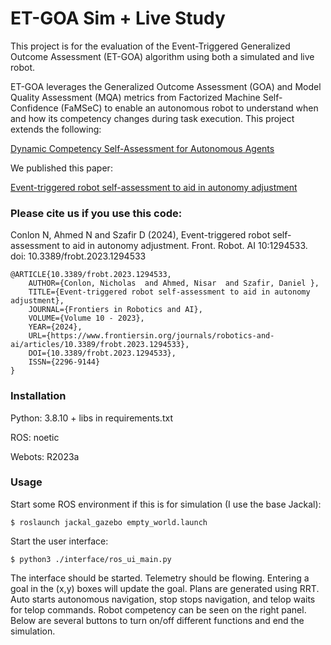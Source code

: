 # ET-GOA Sim + Live Study

This project is for the evaluation of the Event-Triggered Generalized Outcome Assessment (ET-GOA) algorithm using both
a simulated and live robot.

ET-GOA leverages the Generalized Outcome Assessment (GOA) and Model Quality Assessment (MQA) metrics from Factorized
Machine Self-Confidence (FaMSeC) to enable an autonomous robot to understand when and how its competency changes during
task execution. This project extends the following:

[Dynamic Competency Self-Assessment for Autonomous Agents](https://arxiv.org/abs/2303.01646)

We published this paper: 

[Event-triggered robot self-assessment to aid in autonomy adjustment](https://www.frontiersin.org/articles/10.3389/frobt.2023.1294533/full)


### Please cite us if you use this code:

Conlon N, Ahmed N and Szafir D (2024), Event-triggered robot self-assessment to aid in autonomy adjustment. Front. Robot. AI 10:1294533. doi: 10.3389/frobt.2023.1294533


```
@ARTICLE{10.3389/frobt.2023.1294533,
    AUTHOR={Conlon, Nicholas  and Ahmed, Nisar  and Szafir, Daniel },
    TITLE={Event-triggered robot self-assessment to aid in autonomy adjustment},
    JOURNAL={Frontiers in Robotics and AI},
    VOLUME={Volume 10 - 2023},
    YEAR={2024},
    URL={https://www.frontiersin.org/journals/robotics-and-ai/articles/10.3389/frobt.2023.1294533},
    DOI={10.3389/frobt.2023.1294533},
    ISSN={2296-9144}
}
```



### Installation
Python: 3.8.10 + libs in requirements.txt

ROS: noetic

Webots: R2023a

### Usage
Start some ROS environment if this is for simulation (I use the base Jackal): 
```commandline
$ roslaunch jackal_gazebo empty_world.launch
```

Start the user interface:
```commandline
$ python3 ./interface/ros_ui_main.py
```

The interface should be started. Telemetry should be flowing. Entering a goal in the (x,y) boxes will update the
goal. Plans are generated using RRT. Auto starts autonomous navigation, stop stops navigation, and telop waits for
telop commands. Robot competency can be seen on the right panel. Below are several buttons to turn on/off different
functions and end the simulation.

